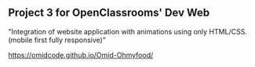 <h2>Project 3 for OpenClassrooms' Dev Web</h2>

<p>"Integration of website application with animations using only HTML/CSS. (mobile first fully responsive)"</p>

https://omidcode.github.io/Omid-Ohmyfood/
